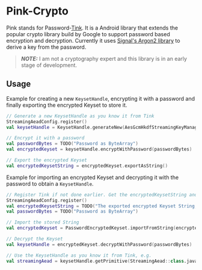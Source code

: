 # Pink-Crypto

Pink stands for Password-[Tink](https://github.com/google/tink). It is a Android library that extends the
popular crypto library build by Google to support password based encryption and decryption. Currently it
uses [Signal's Argon2 library](https://github.com/signalapp/Argon2) to derive a key from the password.

> **_NOTE:_**  I am not a cryptography expert and this library is in an early stage of development.

## Usage

Example for creating a new `KeysetHandle`, encrypting it with a password and finally exporting the encrypted
Keyset to store it.

```kotlin
// Generate a new KeysetHandle as you know it from Tink
StreamingAeadConfig.register()
val keysetHandle = KeysetHandle.generateNew(AesGcmHkdfStreamingKeyManager.aes256GcmHkdf4KBTemplate())

// Encrypt it with a password
val passwordBytes = TODO("Password as ByteArray")
val encryptedKeyset = keysetHandle.encryptWithPassword(passwordBytes)

// Export the encrypted Keyset
val encryptedKeysetString = encryptedKeyset.exportAsString()
```

Example for importing an encrypted Keyset and decrypting it with the password to obtain a `KeysetHandle`.

```kotlin
// Register Tink if not done earlier. Get the encryptedKeysetString and password
StreamingAeadConfig.register()
val encryptedKeysetString = TODO("The exported encrypted Keyset String, see above")
val passwordBytes = TODO("Password as ByteArray")

// Import the stored String
val encryptedKeyset = PasswordEncryptedKeyset.importFromString(encryptedKeysetString)

// Decrypt the Keyset
val keysetHandle = encryptedKeyset.decryptWithPassword(passwordBytes)

// Use the KeysetHandle as you know it from Tink, e.g.
val streamingAead = keysetHandle.getPrimitive(StreamingAead::class.java)
```

